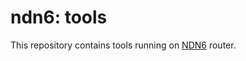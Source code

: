 # ndn6: tools

This repository contains tools running on [NDN6](http://yoursunny.com/p/ndn6/) router.
